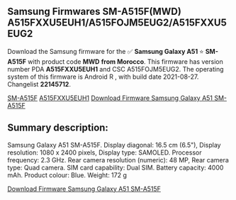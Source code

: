 <h2>Samsung Firmwares SM-A515F(MWD) A515FXXU5EUH1/A515FOJM5EUG2/A515FXXU5EUG2</h2>
Download the Samsung firmware for the ✅ <strong>Samsung Galaxy A51 </strong> ⭐ <strong>SM-A515F</strong> with product code <strong>MWD</strong> <strong> from Morocco</strong>. This firmware has version number PDA <strong>A515FXXU5EUH1</strong> and CSC A515FOJM5EUG2. The operating system of this firmware is Android R , with build date 2021-08-27. Changelist <strong>22145712</strong>.


[SM-A515F](https://samfirm.shop/samsung/model/SM-A515F)
[A515FXXU5EUH1](https://samfirm.shop/samsung/pda/A515FXXU5EUH1)
[Download Firmware Samsung Galaxy A51 SM-A515F](https://samfirm.shop/samsung/firmware/453318)
<h2>Summary description:</h2>
<p>Samsung Galaxy A51 SM-A515F. Display diagonal: 16.5 cm (6.5"), Display resolution: 1080 x 2400 pixels, Display type: SAMOLED. Processor frequency: 2.3 GHz. Rear camera resolution (numeric): 48 MP, Rear camera type: Quad camera. SIM card capability: Dual SIM. Battery capacity: 4000 mAh. Product colour: Blue. Weight: 172 g</p>


[Download Firmware Samsung Galaxy A51 SM-A515F](https://samfirm.shop/samsung/firmware/453318)

